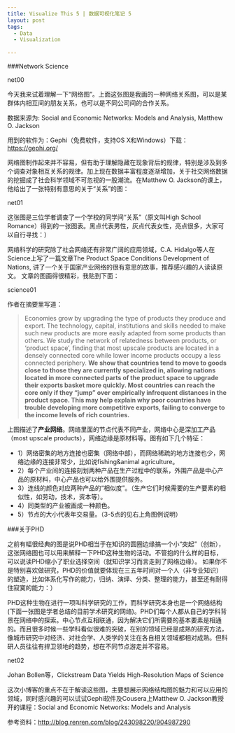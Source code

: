 ```yaml
---
title: Visualize This 5 | 数据可视化笔记 5
layout: post
tags:
  - Data
  - Visualization
  
---
```


###Network Science 

net00

今天我来试着理解一下“网络图”。上面这张图是我画的一种网络关系图，可以是某群体内相互间的朋友关系，也可以是不同公司间的合作关系。

数据来源为: Social and Economic Networks: Models and Analysis, Matthew O. Jackson

用到的软件为：Gephi（免费软件，支持OS X和Windows）下载：https://gephi.org/

网络图制作起来并不容易，但有助于理解隐藏在现象背后的规律，特别是涉及到多个调查对象相互关系的规律。加上现在数据丰富程度逐渐增加，关于社交网络数据的挖掘成了社会科学领域不可忽视的一股潮流。在Matthew O. Jackson的课上，他给出了一张特别有意思的关于“关系”的图：

net01

这张图是三位学者调查了一个学校的同学间“关系”（原文叫High School Romance）得到的一张图表。黑点代表男性，灰点代表女性，亮点很多，大家可以自行寻找：）

网络科学的研究除了社会网络还有非常广阔的应用领域，C.A. Hidalgo等人在Science上写了一篇文章The Product Space Conditions Development of Nations, 讲了一个关于国家产业网络的很有意思的故事，推荐感兴趣的人读读原文。 文章的图画得很精彩，我贴到下面：

science01

作者在摘要里写道：

>Economies grow by upgrading the type of products they produce and export. The technology, capital, institutions and skills needed to make such new products are more easily adapted from some products than others. We study the network of relatedness between products, or ‘product space’, finding that most upscale products are located in a densely connected core while lower income products occupy a less connected periphery. **We show that countries tend to move to goods close to those they are currently specialized in, allowing nations located in more connected parts of the product space to upgrade their exports basket more quickly. Most countries can reach the core only if they “jump” over empirically infrequent distances in the product space. This may help explain why poor countries have trouble developing more competitive exports, failing to converge to the income levels of rich countries.**

上图描述了**产业网络**。网络里面的节点代表不同产业，网络中心是深加工产品（most upscale products），网络边缘是原材料等。图有如下几个特征：

* 1）网络密集的地方连接也密集（网络中部），而网络稀疏的地方连接也少，网络边缘的连接非常少，比如说fishing&animal agriculture。
* 2）每个产业间的连接刻划两种产品在生产过程中的联系，外围产品是中心产品的原材料，中心产品也可以给外围提供服务。
* 3）连线的颜色对应两种产品的“相似度”。（生产它们时候需要的生产要素的相似性，如劳动，技术，资本等）。
* 4）同类型的产业被画成一种颜色。
* 5）节点的大小代表年交易量。（3-5点的见右上角图例说明）


###关于PHD

之前有幅很经典的图是说PHD相当于在知识的圆圈边缘搞一个小“突起”（创新），这张网络图也可以用来解释一下PHD这种生物的活动。不管抱的什么样的目标，可以说读PHD缩小了职业选择空间（就知识学习而言走到了网络边缘）。 如果你不是特别喜欢做研究，PHD的价值就要体现在三五年时间对一个人（非专业知识）的塑造，比如体系化写作的能力，归纳、演绎、分类、整理的能力，甚至还有耐得住寂寞的能力：）

PHD这种生物在进行一项叫科学研究的工作，而科学研究本身也是一个网络结构(下面一张图是学者总结的目前学术研究的网络)。PHD们每个人都从自己的学科背景在网络中的探索。中心节点互相联通，因为解决它们所需要的基本要素是相通的。而且很多时候一些学科看似很难的突破，在别的领域已经是成熟的研究方法，像城市研究中对经济、对社会学、人类学的关注在各自相关领域都相对成熟。但科研人员往往有捍卫领地的趋势，想在不同节点游走并不容易。

net02

Johan Bollen等，Clickstream Data Yields High-Resolution Maps of Science

这次小博客的重点不在于解读这些图，主要想展示网络结构图的魅力和可以应用的领域，同时感兴趣的可以试试Gephi软件及Cousera上Matthew O. Jackson教授开的课程：Social and Economic Networks: Models and Analysis

参考资料：http://blog.renren.com/blog/243098220/904987290